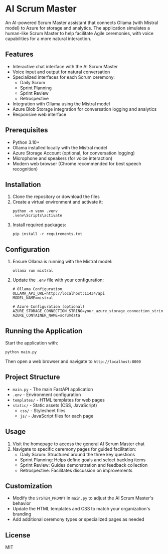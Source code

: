 # AI Scrum Master

An AI-powered Scrum Master assistant that connects Ollama (with Mistral model) to Azure for storage and analytics. The application simulates a human-like Scrum Master to help facilitate Agile ceremonies, with voice capabilities for a more natural interaction.

## Features

- Interactive chat interface with the AI Scrum Master
- Voice input and output for natural conversation
- Specialized interfaces for each Scrum ceremony:
  - Daily Scrum
  - Sprint Planning
  - Sprint Review
  - Retrospective
- Integration with Ollama using the Mistral model
- Azure Blob Storage integration for conversation logging and analytics
- Responsive web interface

## Prerequisites

- Python 3.10+
- Ollama installed locally with the Mistral model
- Azure Storage Account (optional, for conversation logging)
- Microphone and speakers (for voice interaction)
- Modern web browser (Chrome recommended for best speech recognition)

## Installation

1. Clone the repository or download the files
2. Create a virtual environment and activate it:
   ```
   python -m venv .venv
   .venv\Scripts\activate
   ```
3. Install required packages:
   ```
   pip install -r requirements.txt
   ```

## Configuration

1. Ensure Ollama is running with the Mistral model:
   ```
   ollama run mistral
   ```
2. Update the `.env` file with your configuration:
   ```
   # Ollama Configuration
   OLLAMA_API_URL=http://localhost:11434/api
   MODEL_NAME=mistral

   # Azure Configuration (optional)
   AZURE_STORAGE_CONNECTION_STRING=your_azure_storage_connection_string_here
   AZURE_CONTAINER_NAME=scrumdata
   ```

## Running the Application

Start the application with:

```
python main.py
```

Then open a web browser and navigate to `http://localhost:8000`

## Project Structure

- `main.py` - The main FastAPI application
- `.env` - Environment configuration
- `templates/` - HTML templates for web pages
- `static/` - Static assets (CSS, JavaScript)
  - `css/` - Stylesheet files
  - `js/` - JavaScript files for each page

## Usage

1. Visit the homepage to access the general AI Scrum Master chat
2. Navigate to specific ceremony pages for guided facilitation:
   - Daily Scrum: Structured around the three key questions
   - Sprint Planning: Helps define goals and select backlog items
   - Sprint Review: Guides demonstration and feedback collection
   - Retrospective: Facilitates discussion on improvements

## Customization

- Modify the `SYSTEM_PROMPT` in `main.py` to adjust the AI Scrum Master's behavior
- Update the HTML templates and CSS to match your organization's branding
- Add additional ceremony types or specialized pages as needed

## License

MIT
